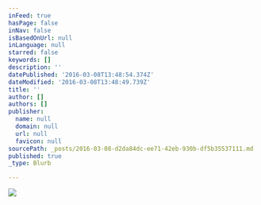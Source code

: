 ```yaml
---
inFeed: true
hasPage: false
inNav: false
isBasedOnUrl: null
inLanguage: null
starred: false
keywords: []
description: ''
datePublished: '2016-03-08T13:48:54.374Z'
dateModified: '2016-03-08T13:48:49.739Z'
title: ''
author: []
authors: []
publisher:
  name: null
  domain: null
  url: null
  favicon: null
sourcePath: _posts/2016-03-08-d2da84dc-ee71-42eb-930b-df5b35537111.md
published: true
_type: Blurb

---
```

![](https://the-grid-user-content.s3-us-west-2.amazonaws.com/47a00a93-11af-4362-bf1e-80710c7430dd.jpg)